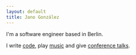 ```yaml
---
layout: default
title: Jano González
---
```

I'm a software engineer based in Berlin.

I write [code][code], play [music](/music) and give [conference talks](/talks).

[code]: http://github.com/janogonzalez
[music]: http://soundcloud.com/janogonzalez
